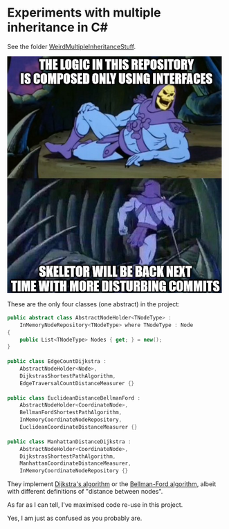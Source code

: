 ﻿# Experiments with multiple inheritance in C#

See the folder [WeirdMultipleInheritanceStuff](./WeirdMultipleInheritanceStuff).

![A memetic image with skeletor in it that says "The logic in this repository is composed only using interfaces" in the first slide with a picture of skeletor dumping some uncomfortable facts from a comfortable position while in the second slide he is running away saying "Skeletor will be back next time with more disturbin commits"](./Skeletor.png)

These are the only four classes (one abstract) in the project:

```csharp
public abstract class AbstractNodeHolder<TNodeType> : 
    InMemoryNodeRepository<TNodeType> where TNodeType : Node
{
    public List<TNodeType> Nodes { get; } = new();
}

public class EdgeCountDijkstra : 
    AbstractNodeHolder<Node>,
    DijkstrasShortestPathAlgorithm, 
    EdgeTraversalCountDistanceMeasurer {}

public class EuclideanDistanceBellmanFord :
    AbstractNodeHolder<CoordinateNode>,
    BellmanFordShortestPathAlgorithm,
    InMemoryCoordinateNodeRepository,
    EuclideanCoordinateDistanceMeasurer {}

public class ManhattanDistanceDijkstra :
    AbstractNodeHolder<CoordinateNode>,
    DijkstrasShortestPathAlgorithm,
    ManhattanCoordinateDistanceMeasurer,
    InMemoryCoordinateNodeRepository {}
```

They implement [Dijkstra's algorithm](https://en.wikipedia.org/wiki/Dijkstra%27s_algorithm) or the [Bellman-Ford algorithm](https://en.wikipedia.org/wiki/Bellman%E2%80%93Ford_algorithm), albeit with different definitions of "distance between nodes".

As far as I can tell, I've maximised code re-use in this project.

Yes, I am just as confused as you probably are.
